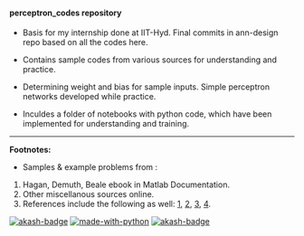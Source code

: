 #### perceptron_codes repository


* Basis for my internship done at IIT-Hyd. Final commits in ann-design repo based on all the codes here.

* Contains sample codes from various sources for understanding and practice.

* Determining weight and bias for sample inputs. Simple perceptron networks developed while practice.

* Inculdes a folder of notebooks with python code, which have been implemented for understanding and training.
___
**Footnotes:**

* Samples & example problems from :

1. Hagan, Demuth, Beale ebook in Matlab Documentation.
2. Other miscellanous sources online.
3. References include the following as well: [1](https://in.mathworks.com/help/deeplearning/ref/learnp.html;jsessionid=fc771616713d297908cc71058c63?searchHighlight=perceptron&s_tid=doc_srchtitle), [2](https://in.mathworks.com/help/deeplearning/ug/perceptron-neural-networks.html?searchHighlight=perceptron&s_tid=doc_srchtitle), [3](https://in.mathworks.com/help/signal/time-frequency-analysis.html?searchHighlight=cross%20entropy&s_tid=doc_srchtitle), [4](http://www.peteryu.ca/tutorials/matlab/visualize_decision_boundaries).

[![akash-badge](https://img.shields.io/badge/made%20with-MATLAB-orange.svg)](https://github.com/gvsakash/ann-design) [![made-with-python](https://img.shields.io/badge/Made%20with-Python-1f425f.svg)](https://www.python.org/) [![akash-badge](https://img.shields.io/badge/tried%20and%20tested-Akash-brightgreen.svg)](https://github.com/gvsakash/)
